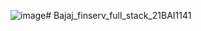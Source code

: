 ![image](https://github.com/user-attachments/assets/ba40125c-237e-4c0d-aa28-3c45c521a030)# Bajaj_finserv_full_stack_21BAI1141

